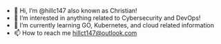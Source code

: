 - 👋 Hi, I’m @hillc147 also known as Christian!
- 👀 I’m interested in anything related to Cybersecurity and DevOps!
- 🌱 I’m currently learning GO, Kubernetes, and cloud related information
- 📫 How to reach me hillct147@outlook.com

<!---
hillc147/hillc147 is a ✨ special ✨ repository because its `README.md` (this file) appears on your GitHub profile.
You can click the Preview link to take a look at your changes.
--->
